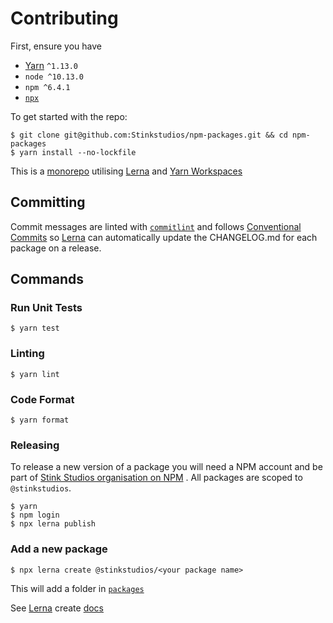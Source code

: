 # Contributing

First, ensure you have

- [Yarn] `^1.13.0`
- `node ^10.13.0`
- `npm ^6.4.1`
- [`npx`]

To get started with the repo:

```
$ git clone git@github.com:Stinkstudios/npm-packages.git && cd npm-packages
$ yarn install --no-lockfile
```

This is a [monorepo] utilising [Lerna] and [Yarn Workspaces]

## Committing

Commit messages are linted with [`commitlint`] and follows [Conventional Commits] so [Lerna] can automatically update the CHANGELOG.md for each package on a release.

## Commands

### Run Unit Tests

```
$ yarn test
```

### Linting

```
$ yarn lint
```

### Code Format

```
$ yarn format
```

### Releasing

To release a new version of a package you will need a NPM account and be part of [Stink Studios organisation on NPM](https://www.npmjs.com/org/stinkstudios) . All packages are scoped to `@stinkstudios`.

```
$ yarn
$ npm login
$ npx lerna publish
```

### Add a new package

```
$ npx lerna create @stinkstudios/<your package name>
```

This will add a folder in [`packages`](./packages)

See [Lerna] create [docs](https://github.com/lerna/lerna/tree/master/commands/create#readme)

[yarn]: https://yarnpkg.com/
[monorepo]: https://trunkbaseddevelopment.com/monorepos/
[lerna]: https://github.com/lerna/lerna
[yarn workspaces]: https://yarnpkg.com/lang/en/docs/workspaces/
[npx]: https://blog.npmjs.org/post/162869356040/introducing-npx-an-npm-package-runner
[`npx`]: https://blog.npmjs.org/post/162869356040/introducing-npx-an-npm-package-runner
[`commitlint`]: https://github.com/marionebl/commitlint
[conventional commits]: https://www.conventionalcommits.org/en/v1.0.0-beta.2/
